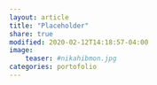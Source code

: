 ```yaml
---
layout: article
title: "Placeholder"
share: true
modified: 2020-02-12T14:18:57-04:00
image:
    teaser: #nikahibmon.jpg
categories: portofolio
---
```




<!--Demo: [nikah.ibmon.com](http://nikah.ibmon.com) |
#[Github](https://github.com/nmonarizqa/wdg)

<img src="{{ site.url }}/images/NNWedding.png"> -->